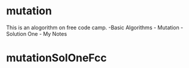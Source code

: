 # mutation

This is an alogorithm on free code camp.
    -Basic Algorithms
        - Mutation - Solution One
        - My Notes
# mutationSolOneFcc
